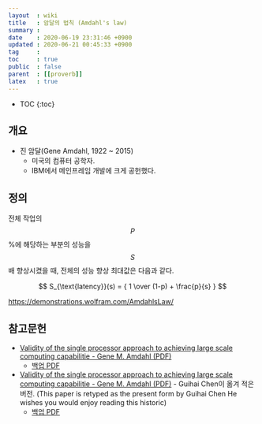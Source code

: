 ```yaml
---
layout  : wiki
title   : 암달의 법칙 (Amdahl's law)
summary : 
date    : 2020-06-19 23:31:46 +0900
updated : 2020-06-21 00:45:33 +0900
tag     : 
toc     : true
public  : false
parent  : [[proverb]]
latex   : true
---
```

* TOC
{:toc}

## 개요

- 진 암달(Gene Amdahl, 1922 ~ 2015)
    - 미국의 컴퓨터 공학자.
    - IBM에서 메인프레임 개발에 크게 공헌했다.

## 정의

전체 작업의 $$P$$%에 해당하는 부분의 성능을 $$S$$배 향상시켰을 때, 전체의 성능 향상 최대값은 다음과 같다.

$$
S_{\text{latency}}(s) = { 1 \over (1-p) + \frac{p}{s} }
$$


https://demonstrations.wolfram.com/AmdahlsLaw/


## 참고문헌

- [Validity of the single processor approach to achieving large scale computing capabilitie - Gene M. Amdahl (PDF)]( https://www3.cs.stonybrook.edu/~rezaul/Spring-2012/CSE613/reading/Amdahl-1967.pdf )
    - [백업 PDF]( /post-img/amdahl-s-law/Amdahl-1967.pdf )
- [Validity of the single processor approach to achieving large scale computing capabilitie - Gene M. Amdahl (PDF)]( https://www-inst.eecs.berkeley.edu//~n252/paper/Amdahl.pdf ) - Guihai Chen이 옮겨 적은 버전. (This paper is retyped as the present form by Guihai Chen He wishes you would enjoy reading this historic)
    - [백업 PDF]( /post-img/amdahl-s-law/Amdahl.pdf )


